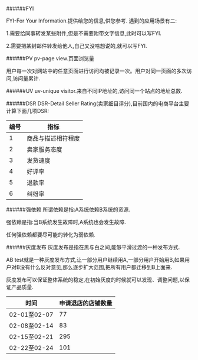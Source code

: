 ######FYI

FYI-For Your Information.提供给您的信息,供您参考.
遇到的应用场景有二:

1.需要给同事转发某些附件,但是不需要附带文字信息,此时可以写FYI.

2.需要把某封邮件转发给他人,自己又没啥想说的,就可以写FYI.

######PV
pv-page view.页面浏览量

用户每一次对网站中的任意页面进行访问均被记录一次。用户对同一页面的多次访问,访问量累计.

######UV
uv-unique visitor.来自不同IP地址的,访问同一个站点的地址总数.

######DSR
DSR-Detail Seller Rating(卖家细目评分),目前国内的电商平台主要计算下面几项DSR:

编号|指标
----|----
  1 |商品与描述相符程度
  2 |卖家服务态度
  3 |发货速度
  4 |好评率
  5 |退款率
  6 |纠纷率

######强依赖
所谓依赖是指:A系统依赖B系统的资源.

强依赖是指:当B系统发生故障时,A系统也会发生故障.

任何强依赖都要尽可能的转化为弱依赖.

######灰度发布
灰度发布是指在黑与白之间,能够平滑过渡的一种发布方式.

AB test就是一种灰度发布方式,让一部分用户继续用A,一部分用户开始用B,如果用户对B没有什么反对意见,那么逐步扩大范围,把所有用户都迁移到B上面来.

灰度发布可以保证整体系统的稳定,在初始灰度的时候就可以发现、调整问题,以保证产品质量.

时间        |申请退店的店铺数量
------------|------------------
02-01至02-07|77
02-08至02-14|83
02-15至02-21|295
02-22至02-24|101


